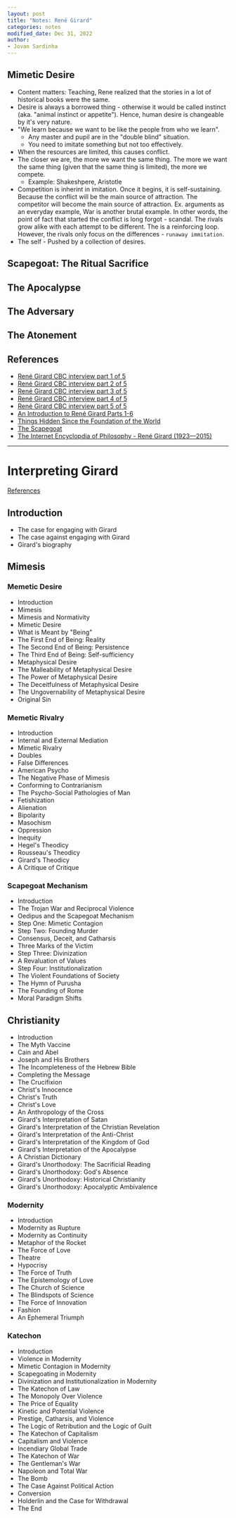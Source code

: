 ```yaml
---
layout: post
title: "Notes: René Girard"
categories: notes
modified_date: Dec 31, 2022
author:
- Jovan Sardinha
---
```

## Mimetic Desire

* Content matters: Teaching, Rene realized that the stories in a lot of historical books were the same.
* Desire is always a borrowed thing - otherwise it would be called instinct (aka. "animal instinct or appetite"). Hence, human desire is changeable by it's very nature.
* "We learn because we want to be like the people from who we learn".
  * Any master and pupil are in the "double blind" situation.
  * You need to imitate something but not too effectively.
* When the resources are limited, this causes conflict.
* The closer we are, the more we want the same thing. The more we want the same thing (given that the same thing is limited), the more we compete.
  * Example: Shakeshpere, Aristotle
* Competition is inherint in imitation. Once it begins, it is self-sustaining. Because the conflict will be the main source of attraction. The competitor will become the main source of attraction. Ex. arguments as an everyday example, War is another brutal example. In other words, the point of fact that started the conflict is long forgot - scandal. The rivals grow alike with each attempt to be different. The is a reinforcing loop. However, the rivals only focus on the differences - `runaway immitation`.
* The self - Pushed by a collection of desires.

## Scapegoat: The Ritual Sacrifice
## The Apocalypse
## The Adversary
## The Atonement

## References
* [René Girard CBC interview part 1 of 5](https://www.youtube.com/watch?v=g8Y8dVVV4To)
* [René Girard CBC interview part 2 of 5](https://www.youtube.com/watch?v=y6XX39DaEL4&t)
* [René Girard CBC interview part 3 of 5](https://www.youtube.com/watch?v=9fJMK9NjSQ4&t)
* [René Girard CBC interview part 4 of 5](https://www.youtube.com/watch?v=9ZWx5UyzDRc)
* [René Girard CBC interview part 5 of 5](https://www.youtube.com/watch?v=wimFvlhKQcU)
* [An Introduction to René Girard Parts 1-6](https://www.youtube.com/playlist?list=PLHvx82XvjDZXbA-pV4kQSHPY57x3BX0A9)
* [Things Hidden Since the Foundation of the World](https://www.amazon.com/Things-Hidden-Since-Foundation-World/dp/0804722153)
* [The Scapegoat](https://www.amazon.com/dp/B00ED9YSJS/ref=dp-kindle-redirect?_encoding=UTF8&btkr=1)
* [The Internet Encyclopdia of Philosophy - René Girard (1923—2015)](https://iep.utm.edu/girard/#SH2d)

---

# Interpreting Girard

[References](https://johnathanbi.com/lectures)

## Introduction
* The case for engaging with Girard
* The case against engaging with Girard
* Girard's biography


## Mimesis
### Memetic Desire
* Introduction
* Mimesis
* Mimesis and Normativity
* Mimetic Desire
* What is Meant by "Being"
* The First End of Being: Reality
* The Second End of Being: Persistence
* The Third End of Being: Self-sufficiency
* Metaphysical Desire
* The Malleability of Metaphysical Desire
* The Power of Metaphysical Desire
* The Deceitfulness of Metaphysical Desire
* The Ungovernability of Metaphysical Desire
* Original Sin


### Memetic Rivalry
* Introduction
* Internal and External Mediation
* Mimetic Rivalry
* Doubles
* False Differences
* American Psycho
* The Negative Phase of Mimesis
* Conforming to Contrarianism
* The Psycho-Social Pathologies of Man
* Fetishization
* Alienation
* Bipolarity
* Masochism
* Oppression
* Inequity
* Hegel's Theodicy
* Rousseau's Theodicy
* Girard's Theodicy
* A Critique of Critique

### Scapegoat Mechanism

* Introduction
* The Trojan War and Reciprocal Violence
* Oedipus and the Scapegoat Mechanism
* Step One: Mimetic Contagion
* Step Two: Founding Murder
* Consensus, Deceit, and Catharsis
* Three Marks of the Victim
* Step Three: Divinization
* A Revaluation of Values
* Step Four: Institutionalization
* The Violent Foundations of Society
* The Hymn of Purusha
* The Founding of Rome
* Moral Paradigm Shifts

## Christianity

* Introduction
* The Myth Vaccine
* Cain and Abel
* Joseph and His Brothers
* The Incompleteness of the Hebrew Bible
* Completing the Message
* The Crucifixion
* Christ's Innocence
* Christ's Truth
* Christ's Love
* An Anthropology of the Cross
* Girard's Interpretation of Satan
* Girard's Interpretation of the Christian Revelation
* Girard's Interpretation of the Anti-Christ
* Girard's Interpretation of the Kingdom of God
* Girard's Interpretation of the Apocalypse
* A Christian Dictionary
* Girard's Unorthodoxy: The Sacrificial Reading
* Girard's Unorthodoxy: God's Absence
* Girard's Unorthodoxy: Historical Christianity
* Girard's Unorthodoxy: Apocalyptic Ambivalence

### Modernity

* Introduction
* Modernity as Rupture
* Modernity as Continuity
* Metaphor of the Rocket
* The Force of Love
* Theatre
* Hypocrisy
* The Force of Truth
* The Epistemology of Love
* The Church of Science
* The Blindspots of Science
* The Force of Innovation
* Fashion
* An Ephemeral Triumph

### Katechon

* Introduction
* Violence in Modernity
* Mimetic Contagion in Modernity
* Scapegoating in Modernity
* Divinization and Institutionalization in Modernity
* The Katechon of Law
* The Monopoly Over Violence
* The Price of Equality
* Kinetic and Potential Violence
* Prestige, Catharsis, and Violence
* The Logic of Retribution and the Logic of Guilt
* The Katechon of Capitalism
* Capitalism and Violence
* Incendiary Global Trade
* The Katechon of War
* The Gentleman's War
* Napoleon and Total War
* The Bomb
* The Case Against Political Action
* Conversion
* Holderlin and the Case for Withdrawal
* The End










